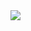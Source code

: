 <img src = "https://github.com/ravshanmacos/Expense-Tracker/blob/main/Resources/expense%20Tracker.png" />
